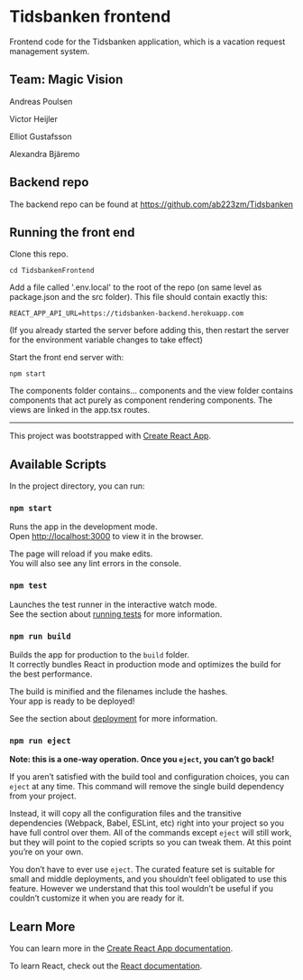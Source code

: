 # Tidsbanken frontend
Frontend code for the Tidsbanken application, which is a vacation request management system.

## Team: Magic Vision
Andreas Poulsen

Victor Heijler

Elliot Gustafsson

Alexandra Bjäremo

## Backend repo
The backend repo can be found at https://github.com/ab223zm/Tidsbanken



## Running the front end
Clone this repo.
```
cd TidsbankenFrontend
```
Add a file called '.env.local' to the root of the repo (on same level as package.json and the src folder).
This file should contain exactly this: 
```
REACT_APP_API_URL=https://tidsbanken-backend.herokuapp.com
```

(If you already started the server before adding this, then restart the server for the environment variable changes to take effect)

Start the front end server with: 

```
npm start
```

The components folder contains... components and the view folder contains components that act purely as component rendering components. The views are linked in the app.tsx routes.  

---

This project was bootstrapped with [Create React App](https://github.com/facebook/create-react-app).

## Available Scripts

In the project directory, you can run:

### `npm start`

Runs the app in the development mode.<br />
Open [http://localhost:3000](http://localhost:3000) to view it in the browser.

The page will reload if you make edits.<br />
You will also see any lint errors in the console.

### `npm test`

Launches the test runner in the interactive watch mode.<br />
See the section about [running tests](https://facebook.github.io/create-react-app/docs/running-tests) for more information.

### `npm run build`

Builds the app for production to the `build` folder.<br />
It correctly bundles React in production mode and optimizes the build for the best performance.

The build is minified and the filenames include the hashes.<br />
Your app is ready to be deployed!

See the section about [deployment](https://facebook.github.io/create-react-app/docs/deployment) for more information.

### `npm run eject`

**Note: this is a one-way operation. Once you `eject`, you can’t go back!**

If you aren’t satisfied with the build tool and configuration choices, you can `eject` at any time. This command will remove the single build dependency from your project.

Instead, it will copy all the configuration files and the transitive dependencies (Webpack, Babel, ESLint, etc) right into your project so you have full control over them. All of the commands except `eject` will still work, but they will point to the copied scripts so you can tweak them. At this point you’re on your own.

You don’t have to ever use `eject`. The curated feature set is suitable for small and middle deployments, and you shouldn’t feel obligated to use this feature. However we understand that this tool wouldn’t be useful if you couldn’t customize it when you are ready for it.

## Learn More

You can learn more in the [Create React App documentation](https://facebook.github.io/create-react-app/docs/getting-started).

To learn React, check out the [React documentation](https://reactjs.org/).
